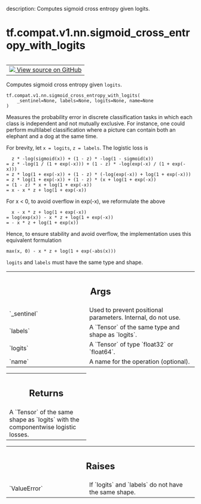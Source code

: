 description: Computes sigmoid cross entropy given logits.

<div itemscope itemtype="http://developers.google.com/ReferenceObject">
<meta itemprop="name" content="tf.compat.v1.nn.sigmoid_cross_entropy_with_logits" />
<meta itemprop="path" content="Stable" />
</div>

# tf.compat.v1.nn.sigmoid_cross_entropy_with_logits

<!-- Insert buttons and diff -->

<table class="tfo-notebook-buttons tfo-api nocontent" align="left">
<td>
  <a target="_blank" href="https://github.com/tensorflow/tensorflow/blob/r2.3/tensorflow/python/ops/nn_impl.py#L113-L191">
    <img src="https://www.tensorflow.org/images/GitHub-Mark-32px.png" />
    View source on GitHub
  </a>
</td>
</table>



Computes sigmoid cross entropy given `logits`.

<pre class="devsite-click-to-copy prettyprint lang-py tfo-signature-link">
<code>tf.compat.v1.nn.sigmoid_cross_entropy_with_logits(
    _sentinel=None, labels=None, logits=None, name=None
)
</code></pre>



<!-- Placeholder for "Used in" -->

Measures the probability error in discrete classification tasks in which each
class is independent and not mutually exclusive.  For instance, one could
perform multilabel classification where a picture can contain both an elephant
and a dog at the same time.

For brevity, let `x = logits`, `z = labels`.  The logistic loss is

      z * -log(sigmoid(x)) + (1 - z) * -log(1 - sigmoid(x))
    = z * -log(1 / (1 + exp(-x))) + (1 - z) * -log(exp(-x) / (1 + exp(-x)))
    = z * log(1 + exp(-x)) + (1 - z) * (-log(exp(-x)) + log(1 + exp(-x)))
    = z * log(1 + exp(-x)) + (1 - z) * (x + log(1 + exp(-x))
    = (1 - z) * x + log(1 + exp(-x))
    = x - x * z + log(1 + exp(-x))

For x < 0, to avoid overflow in exp(-x), we reformulate the above

      x - x * z + log(1 + exp(-x))
    = log(exp(x)) - x * z + log(1 + exp(-x))
    = - x * z + log(1 + exp(x))

Hence, to ensure stability and avoid overflow, the implementation uses this
equivalent formulation

    max(x, 0) - x * z + log(1 + exp(-abs(x)))

`logits` and `labels` must have the same type and shape.

<!-- Tabular view -->
 <table class="responsive fixed orange">
<colgroup><col width="214px"><col></colgroup>
<tr><th colspan="2"><h2 class="add-link">Args</h2></th></tr>

<tr>
<td>
`_sentinel`
</td>
<td>
Used to prevent positional parameters. Internal, do not use.
</td>
</tr><tr>
<td>
`labels`
</td>
<td>
A `Tensor` of the same type and shape as `logits`.
</td>
</tr><tr>
<td>
`logits`
</td>
<td>
A `Tensor` of type `float32` or `float64`.
</td>
</tr><tr>
<td>
`name`
</td>
<td>
A name for the operation (optional).
</td>
</tr>
</table>



<!-- Tabular view -->
 <table class="responsive fixed orange">
<colgroup><col width="214px"><col></colgroup>
<tr><th colspan="2"><h2 class="add-link">Returns</h2></th></tr>
<tr class="alt">
<td colspan="2">
A `Tensor` of the same shape as `logits` with the componentwise
logistic losses.
</td>
</tr>

</table>



<!-- Tabular view -->
 <table class="responsive fixed orange">
<colgroup><col width="214px"><col></colgroup>
<tr><th colspan="2"><h2 class="add-link">Raises</h2></th></tr>

<tr>
<td>
`ValueError`
</td>
<td>
If `logits` and `labels` do not have the same shape.
</td>
</tr>
</table>

